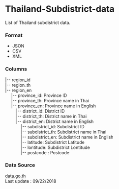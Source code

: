 # Thailand-Subdistrict-data
List of Thailand subdistrict data.

### Format
- JSON
- CSV
- XML

### Columns
|-- region_id  
|-- region_th  
|-- region_en  
&nbsp;&nbsp;&nbsp;&nbsp;&nbsp;|-- province_id: Province ID  
&nbsp;&nbsp;&nbsp;&nbsp;&nbsp;|-- province_th: Province name in Thai  
&nbsp;&nbsp;&nbsp;&nbsp;&nbsp;|-- province_en: Province name in English  
&nbsp;&nbsp;&nbsp;&nbsp;&nbsp;&nbsp;&nbsp;&nbsp;&nbsp;|-- district_id:  District ID  
&nbsp;&nbsp;&nbsp;&nbsp;&nbsp;&nbsp;&nbsp;&nbsp;&nbsp;|-- district_th: District name in Thai  
&nbsp;&nbsp;&nbsp;&nbsp;&nbsp;&nbsp;&nbsp;&nbsp;&nbsp;|-- district_en: District name in English  
&nbsp;&nbsp;&nbsp;&nbsp;&nbsp;&nbsp;&nbsp;&nbsp;&nbsp;&nbsp;&nbsp;&nbsp;&nbsp;|-- subdistrict_id: Subdistrict ID  
&nbsp;&nbsp;&nbsp;&nbsp;&nbsp;&nbsp;&nbsp;&nbsp;&nbsp;&nbsp;&nbsp;&nbsp;&nbsp;|-- subdistrict_th: Subdistrict name in Thai  
&nbsp;&nbsp;&nbsp;&nbsp;&nbsp;&nbsp;&nbsp;&nbsp;&nbsp;&nbsp;&nbsp;&nbsp;&nbsp;|-- subdistrict_en: Subdistrict name in English  
&nbsp;&nbsp;&nbsp;&nbsp;&nbsp;&nbsp;&nbsp;&nbsp;&nbsp;&nbsp;&nbsp;&nbsp;&nbsp;|-- latitude: Subdistrict Latitude  
&nbsp;&nbsp;&nbsp;&nbsp;&nbsp;&nbsp;&nbsp;&nbsp;&nbsp;&nbsp;&nbsp;&nbsp;&nbsp;|-- lontitude: Subdistrict Lontitude  
&nbsp;&nbsp;&nbsp;&nbsp;&nbsp;&nbsp;&nbsp;&nbsp;&nbsp;&nbsp;&nbsp;&nbsp;&nbsp;|-- postcode : Postcode  



### Data Source  
[data.go.th](https://data.go.th)  
Last update : 09/22/2018
